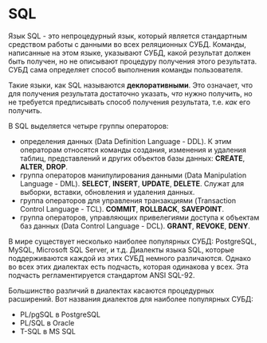 # SQL

Язык SQL - это непроцедурный язык, который является стандартным средством работы с данными во всех реляционных СУБД. Команды, написанные на этом языке, указывают СУБД, какой результат должен быть получен, но не описывают процедуру получения этого результата. СУБД сама определяет способ выполнения команды пользователя.

Такие языки, как SQL называются __деклоративными__.  Это означает, что для получения результата достаточно указать, _что_ нужно получить, но не требуется предписывать способ получения результата, т.е. _как_ его получить.

В SQL выделяется четыре группы операторов:

* определения данных (Data Definition Language - DDL). К этим операторам относятся команды создания, изменения и удаления таблиц, представлений и других объектов базы данных: __CREATE__, __ALTER__, __DROP__.
* группа операторов манипулирования данными (Data Manipulation Language - DML). __SELECT__, __INSERT__, __UPDATE__, __DELETE__. Служат для выборки, вставки, обновления и удаления данных.
* группа операторов для управления транзакциями (Transaction Control Language - TCL). __COMMIT__, __ROLLBACK__, __SAVEPOINT__.
* группа операторов, управляющих привелегиями доступа к объектам баз данных (Data Control Language - DCL). __GRANT__, __REVOKE__, __DENY__.

В мире существует несколько наиболее популярных СУБД: PostgreSQL, MySQL, Microsoft SQL Server, и т.д. Диалекты языка SQL, которые поддерживаются каждой из этих СУБД немного различаются. Однако во всех этих диалектах есть подчасть, которая одинакова у всех. Эта подчасть регламентируется стандартом ANSI SQL-92.

Большинство различий в диалектах касаются процедурных расширений. Вот названия диалектов для наиболее популярных СУБД:

* PL/pgSQL в PostgreSQL
* PL/SQL в Oracle
* T-SQL в MS SQL
